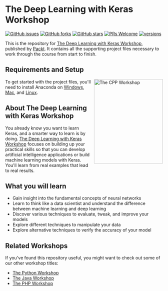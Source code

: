 # The Deep Learning with Keras Workshop

[![GitHub issues](https://img.shields.io/github/issues/PacktWorkshops/The-Deep-Learning-with-Keras-Workshop.svg)](https://github.com/PacktWorkshops/The-Deep-Learning-with-Keras-Workshop/issues)
[![GitHub forks](https://img.shields.io/github/forks/PacktWorkshops/The-CPP-Workshop.svg)](https://github.com/PacktWorkshops/The-Deep-Learning-with-Keras-Workshop/network)
[![GitHub stars](https://img.shields.io/github/stars/PacktWorkshops/The-Deep-Learning-with-Keras-Workshop.svg)](https://github.com/PacktWorkshops/The-Deep-Learning-with-Keras-Workshop/stargazers)
[![PRs Welcome](https://img.shields.io/badge/PRs-welcome-brightgreen.svg)](https://github.com/PacktWorkshops/The-Deep-Learning-with-Keras-Workshop/pulls)
[![versions](https://img.shields.io/pypi/pyversions/pybadges.svg)](https://www.python.org/downloads/)

This is the repository for [The Deep Learning with Keras Workshop](https://www.packtpub.com/programming/the-c-workshop), published by [Packt](https://www.packtpub.com/?utm_source=github). It contains all the supporting project files necessary to work through the course from start to finish.

## Requirements and Setup
<a href="https://www.packtpub.com/programming/the-c-workshop"><img src="https://github.com/PacktWorkshops/Workshop-Covers/blob/master/The%20CPP%20Workshop.png" alt="The CPP Workshop" height="270px" width="220px" align="right" this.target="_blank"></a>

To get started with the project files, you'll need to install Anaconda on [Windows](https://www.anaconda.com/distribution/#windows), [Mac](https://www.anaconda.com/distribution/#macos), and [Linux](https://www.anaconda.com/distribution/#linux).


## About The Deep Learning with Keras Workshop
You already know you want to learn Keras, and a smarter way to learn is by doing. [The Deep Learning with Keras Workshop](https://www.packtpub.com/programming/the-c-workshop) focuses on building up your practical skills so that you can develop artificial intelligence applications or build machine learning models with Keras. You'll learn from real examples that lead to real results.


## What you will learn
* Gain insight into the fundamental concepts of neural networks
* Learn to think like a data scientist and understand the difference between machine learning and deep learning
* Discover various techniques to evaluate, tweak, and improve your models
* Explore different techniques to manipulate your data
* Explore alternative techniques to verify the accuracy of your model

## Related Workshops
If you've found this repository useful, you might want to check out some of our other workshop titles:
* [The Python Workshop](https://courses.packtpub.com/courses/python?utm_source=github&utm_medium=repository&utm_campaign=9781839218859&utm_term=Python&utm_content=The%20Python%20Workshop)
* [The Java Workshop](https://courses.packtpub.com/courses/java?utm_source=github&utm_medium=repository&utm_campaign=9781838986698&utm_term=Java&utm_content=The%20Java%20Workshop)
* [The PHP Workshop](https://courses.packtpub.com/courses/php?utm_source=github&utm_medium=repository&utm_campaign=9781838648916&utm_term=PHP&utm_content=The%20PHP%20Workshop)
